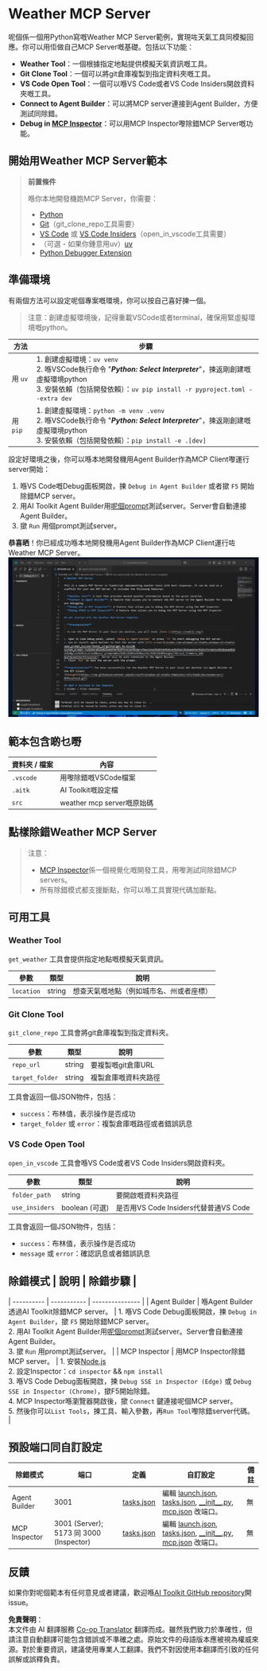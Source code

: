 <!--
CO_OP_TRANSLATOR_METADATA:
{
  "original_hash": "a3f252a62f059360855de5331a575898",
  "translation_date": "2025-06-10T07:04:21+00:00",
  "source_file": "10-StreamliningAIWorkflowsBuildingAnMCPServerWithAIToolkit/lab4/code/github_mcp_server/README.md",
  "language_code": "hk"
}
-->
# Weather MCP Server

呢個係一個用Python寫嘅Weather MCP Server範例，實現咗天氣工具同模擬回應。你可以用佢做自己MCP Server嘅基礎。包括以下功能：

- **Weather Tool**：一個根據指定地點提供模擬天氣資訊嘅工具。
- **Git Clone Tool**：一個可以將git倉庫複製到指定資料夾嘅工具。
- **VS Code Open Tool**：一個可以喺VS Code或者VS Code Insiders開啟資料夾嘅工具。
- **Connect to Agent Builder**：可以將MCP server連接到Agent Builder，方便測試同除錯。
- **Debug in [MCP Inspector](https://github.com/modelcontextprotocol/inspector)**：可以用MCP Inspector嚟除錯MCP Server嘅功能。

## 開始用Weather MCP Server範本

> **前置條件**
>
> 喺你本地開發機跑MCP Server，你需要：
>
> - [Python](https://www.python.org/)
> - [Git](https://git-scm.com/)（git_clone_repo工具需要）
> - [VS Code](https://code.visualstudio.com/) 或 [VS Code Insiders](https://code.visualstudio.com/insiders/)（open_in_vscode工具需要）
> - （可選 - 如果你鍾意用uv）[uv](https://github.com/astral-sh/uv)
> - [Python Debugger Extension](https://marketplace.visualstudio.com/items?itemName=ms-python.debugpy)

## 準備環境

有兩個方法可以設定呢個專案嘅環境，你可以按自己喜好揀一個。

> 注意：創建虛擬環境後，記得重載VSCode或者terminal，確保用緊虛擬環境嘅python。

| 方法 | 步驟 |
| -------- | ----- |
| 用 `uv` | 1. 創建虛擬環境：`uv venv` <br>2. 喺VSCode執行命令 "***Python: Select Interpreter***"，揀返剛創建嘅虛擬環境python <br>3. 安裝依賴（包括開發依賴）：`uv pip install -r pyproject.toml --extra dev` |
| 用 `pip` | 1. 創建虛擬環境：`python -m venv .venv` <br>2. 喺VSCode執行命令 "***Python: Select Interpreter***"，揀返剛創建嘅虛擬環境python <br>3. 安裝依賴（包括開發依賴）：`pip install -e .[dev]` |

設定好環境之後，你可以喺本地開發機用Agent Builder作為MCP Client嚟運行server開始：

1. 喺VS Code嘅Debug面板開啟，揀 `Debug in Agent Builder` 或者撳 `F5` 開始除錯MCP server。
2. 用AI Toolkit Agent Builder用[呢個prompt](../../../../../../../../../../../open_prompt_builder)測試server。Server會自動連接Agent Builder。
3. 撳 `Run` 用個prompt測試server。

**恭喜晒**！你已經成功喺本地開發機用Agent Builder作為MCP Client運行咗Weather MCP Server。
![DebugMCP](https://raw.githubusercontent.com/microsoft/windows-ai-studio-templates/refs/heads/dev/mcpServers/mcp_debug.gif)

## 範本包含啲乜嘢

| 資料夾 / 檔案 | 內容                                     |
| ------------ | -------------------------------------------- |
| `.vscode`    | 用嚟除錯嘅VSCode檔案                   |
| `.aitk`      | AI Toolkit嘅設定檔                |
| `src`        | weather mcp server嘅原始碼   |

## 點樣除錯Weather MCP Server

> 注意：
> - [MCP Inspector](https://github.com/modelcontextprotocol/inspector)係一個視覺化嘅開發工具，用嚟測試同除錯MCP servers。
> - 所有除錯模式都支援斷點，你可以喺工具實現代碼加斷點。

## 可用工具

### Weather Tool
`get_weather` 工具會提供指定地點嘅模擬天氣資訊。

| 參數 | 類型 | 說明 |
| --------- | ---- | ----------- |
| `location` | string | 想查天氣嘅地點（例如城市名、州或者座標） |

### Git Clone Tool
`git_clone_repo` 工具會將git倉庫複製到指定資料夾。

| 參數 | 類型 | 說明 |
| --------- | ---- | ----------- |
| `repo_url` | string | 要複製嘅git倉庫URL |
| `target_folder` | string | 複製倉庫嘅資料夾路徑 |

工具會返回一個JSON物件，包括：
- `success`：布林值，表示操作是否成功
- `target_folder` 或 `error`：複製倉庫嘅路徑或者錯誤訊息

### VS Code Open Tool
`open_in_vscode` 工具會喺VS Code或者VS Code Insiders開啟資料夾。

| 參數 | 類型 | 說明 |
| --------- | ---- | ----------- |
| `folder_path` | string | 要開啟嘅資料夾路徑 |
| `use_insiders` | boolean (可選) | 是否用VS Code Insiders代替普通VS Code |

工具會返回一個JSON物件，包括：
- `success`：布林值，表示操作是否成功
- `message` 或 `error`：確認訊息或者錯誤訊息

## 除錯模式 | 說明 | 除錯步驟 |
| ---------- | ----------- | --------------- |
| Agent Builder | 喺Agent Builder透過AI Toolkit除錯MCP server。 | 1. 喺VS Code Debug面板開啟，揀 `Debug in Agent Builder`，撳 `F5` 開始除錯MCP server。<br>2. 用AI Toolkit Agent Builder用[呢個prompt](../../../../../../../../../../../open_prompt_builder)測試server。Server會自動連接Agent Builder。<br>3. 撳 `Run` 用prompt測試server。 |
| MCP Inspector | 用MCP Inspector除錯MCP server。 | 1. 安裝[Node.js](https://nodejs.org/)<br> 2. 設定Inspector：`cd inspector` && `npm install` <br> 3. 喺VS Code Debug面板開啟，揀 `Debug SSE in Inspector (Edge)` 或 `Debug SSE in Inspector (Chrome)`，撳F5開始除錯。<br> 4. MCP Inspector喺瀏覽器開啟後，撳 `Connect` 鍵連接呢個MCP server。<br> 5. 然後你可以`List Tools`，揀工具、輸入參數，再`Run Tool`嚟除錯server代碼。<br> |

## 預設端口同自訂設定

| 除錯模式 | 端口 | 定義 | 自訂設定 | 備註 |
| ---------- | ----- | ------------ | -------------- |-------------- |
| Agent Builder | 3001 | [tasks.json](../../../../../../10-StreamliningAIWorkflowsBuildingAnMCPServerWithAIToolkit/lab4/code/github_mcp_server/.vscode/tasks.json) | 編輯 [launch.json](../../../../../../10-StreamliningAIWorkflowsBuildingAnMCPServerWithAIToolkit/lab4/code/github_mcp_server/.vscode/launch.json), [tasks.json](../../../../../../10-StreamliningAIWorkflowsBuildingAnMCPServerWithAIToolkit/lab4/code/github_mcp_server/.vscode/tasks.json), [\_\_init\_\_.py](../../../../../../10-StreamliningAIWorkflowsBuildingAnMCPServerWithAIToolkit/lab4/code/github_mcp_server/src/__init__.py), [mcp.json](../../../../../../10-StreamliningAIWorkflowsBuildingAnMCPServerWithAIToolkit/lab4/code/github_mcp_server/.aitk/mcp.json) 改端口。 | 無 |
| MCP Inspector | 3001 (Server); 5173 同 3000 (Inspector) | [tasks.json](../../../../../../10-StreamliningAIWorkflowsBuildingAnMCPServerWithAIToolkit/lab4/code/github_mcp_server/.vscode/tasks.json) | 編輯 [launch.json](../../../../../../10-StreamliningAIWorkflowsBuildingAnMCPServerWithAIToolkit/lab4/code/github_mcp_server/.vscode/launch.json), [tasks.json](../../../../../../10-StreamliningAIWorkflowsBuildingAnMCPServerWithAIToolkit/lab4/code/github_mcp_server/.vscode/tasks.json), [\_\_init\_\_.py](../../../../../../10-StreamliningAIWorkflowsBuildingAnMCPServerWithAIToolkit/lab4/code/github_mcp_server/src/__init__.py), [mcp.json](../../../../../../10-StreamliningAIWorkflowsBuildingAnMCPServerWithAIToolkit/lab4/code/github_mcp_server/.aitk/mcp.json) 改端口。 | 無 |

## 反饋

如果你對呢個範本有任何意見或者建議，歡迎喺[AI Toolkit GitHub repository](https://github.com/microsoft/vscode-ai-toolkit/issues)開issue。

**免責聲明**：  
本文件由 AI 翻譯服務 [Co-op Translator](https://github.com/Azure/co-op-translator) 翻譯而成。雖然我們致力於準確性，但請注意自動翻譯可能包含錯誤或不準確之處。原始文件的母語版本應被視為權威來源。對於重要資訊，建議使用專業人工翻譯。我們不對因使用本翻譯而引致的任何誤解或誤釋負責。
